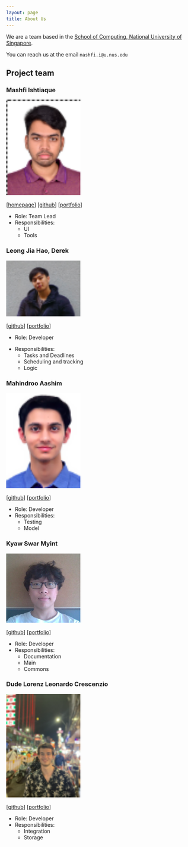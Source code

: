 ```yaml
---
layout: page
title: About Us
---
```


We are a team based in the [School of Computing, National University of Singapore](http://www.comp.nus.edu.sg).

You can reach us at the email `mashfi.i@u.nus.edu`

## Project team

### Mashfi Ishtiaque

<img src="images/miffi.png" width="200px">

[[homepage](https://decadent.rest)]
[[github](https://github.com/miffi)]
[[portfolio](team/miffi.md)]

* Role: Team Lead
* Responsibilities:
  - UI
  - Tools

### Leong Jia Hao, Derek

<img src="images/derekljh.png" width="200px">

[[github](http://github.com/derekljh)]
[[portfolio](team/derekljh.md)]

- Role: Developer
* Responsibilities:
  * Tasks and Deadlines
  - Scheduling and tracking
  - Logic

### Mahindroo Aashim

<img src="images/radeon2525.png" width="200px">

[[github](http://github.com/radeon2525)] 
[[portfolio](team/radeon2525.md)]

* Role: Developer
* Responsibilities:
  - Testing
  - Model

### Kyaw Swar Myint

<img src="images/jukeboxk.png" width="200px">

[[github](http://github.com/jukeboxk)]
[[portfolio](team/jukeboxk.md)]

* Role: Developer
* Responsibilities:
  - Documentation
  - Main
  - Commons

### Dude Lorenz Leonardo Crescenzio

<img src="images/the-dudeski.png" width="200px">

[[github](http://github.com/the-dudeski)]
[[portfolio](team/the-dudeski.md)]

* Role: Developer
* Responsibilities:
  - Integration
  - Storage

